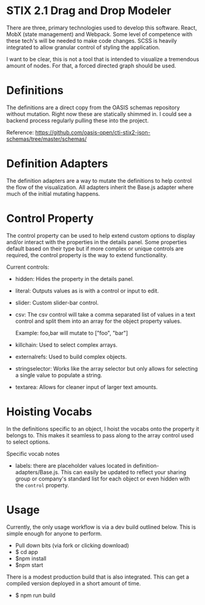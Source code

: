 # STIX 2.1 Drag and Drop Modeler

There are three, primary technologies used to develop this software. React, MobX (state management) and Webpack. Some level of competence with these tech's will be needed to make code changes. SCSS is heavily integrated to allow granular control of styling the application.

I want to be clear, this is not a tool that is intended to visualize a tremendous amount of nodes. For that, a forced directed graph should be used.

# Definitions

The definitions are a direct copy from the OASIS schemas repository without mutation. Right now these are statically shimmed in. I could see a backend process regularly pulling these into the project.

Reference: https://github.com/oasis-open/cti-stix2-json-schemas/tree/master/schemas/

# Definition Adapters

The definition adapters are a way to mutate the definitions to help control the flow of the visualization. All adapters inherit the Base.js adapter where much of the initial mutating happens.

# Control Property

The control property can be used to help extend custom options to display and/or interact with the properties in the details panel. Some properties default based on their type but if more complex or unique controls are required, the control property is the way to extend functionality.

Current controls:
- hidden: Hides the property in the details panel.
- literal: Outputs values as is with a control or input to edit.
- slider: Custom slider-bar control.
- csv: The csv control will take a comma separated list of values in a text control and split them into an array for the object property values.

    Example: foo,bar will mutate to ["foo", "bar"]

- killchain: Used to select complex arrays.
- externalrefs: Used to build complex objects.
- stringselector: Works like the array selector but only allows for selecting a single value to populate a string.
- textarea: Allows for cleaner input of larger text amounts.

# Hoisting Vocabs

In the definitions specific to an object, I hoist the vocabs onto the property it belongs to. This makes it seamless to pass along to the array control used to select options.

Specific vocab notes

- labels: there are placeholder values located in definition-adapters/Base.js. This can easily be updated to reflect your sharing group or company's standard list for each object or even hidden with the `control` property.

# Usage

Currently, the only usage workflow is via a dev build outlined below. This is simple enough for anyone to perform.

 - Pull down bits (via fork or clicking download)
 - $ cd app
 - $npm install
 - $npm start

There is a modest production build that is also integrated. This can get a compiled version deployed in a short amount of time.

- $ npm run build
